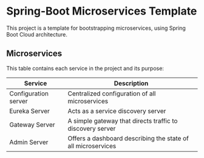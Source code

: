 # Spring-Boot Microservices Template

This project is a template for bootstrapping microservices, using Spring Boot Cloud architecture.

## Microservices
This table contains each service in the project and its purpose:

| Service     | Description |
| ----------- | ----------- |
| Configuration server      | Centralized configuration of all microservices    |
| Eureka Server   | Acts as a service discovery server        |
| Gateway Server   | A simple gateway that directs traffic to discovery server       |
| Admin Server   | Offers a dashboard describing the state of all microservices      |
